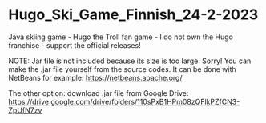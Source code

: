 # Hugo_Ski_Game_Finnish_24-2-2023
Java skiing game - Hugo the Troll fan game - I do not own the Hugo franchise - support the official releases!


NOTE:
Jar file is not included because its size is too large. Sorry!
You can make the .jar file yourself from the source codes.
It can be done with NetBeans for example: https://netbeans.apache.org/

The other option: download .jar file from Google Drive:
https://drive.google.com/drive/folders/110sPxB1HPm08zQFlkPZfCN3-ZpUfN7zv
